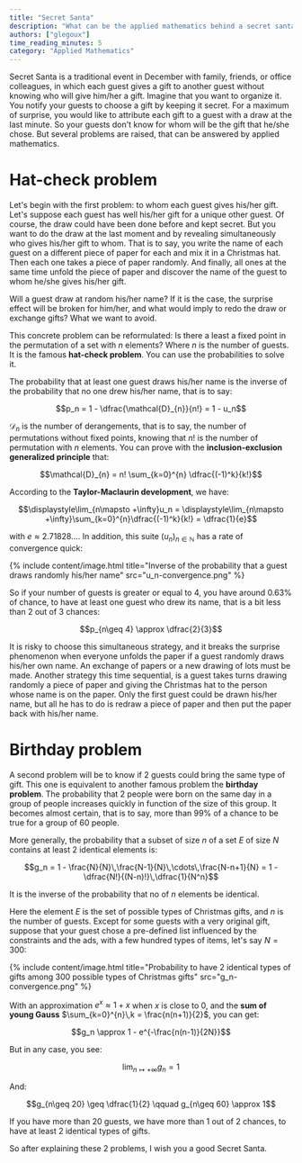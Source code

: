```yaml
---
title: "Secret Santa"
description: "What can be the applied mathematics behind a secret santa?"
authors: ["glegoux"]
time_reading_minutes: 5
category: "Applied Mathematics"
---
```


Secret Santa is a traditional event in December with family, friends, or office colleagues, 
in which each guest gives a gift to another guest without knowing who will give him/her a gift. 
Imagine that you want to organize it. You notify your guests to choose a gift by keeping it secret. 
For a maximum of surprise, you would like to attribute each gift to a guest with a draw at the last 
minute. So your guests don't know for whom will be the gift that he/she chose. But several problems 
are raised, that can be answered by applied mathematics. 

# Hat-check problem

Let's begin with the first problem: to whom each guest gives his/her gift. Let's suppose 
each guest has well his/her gift for a unique other guest. Of course, the draw could 
have been done before and kept secret. But you want to do the draw at the last moment 
and by revealing simultaneously who gives his/her gift to whom. That is to say, you 
write the name of each guest on a different piece of paper for each and mix it in 
a Christmas hat. Then each one takes a piece of paper randomly. And finally, all ones at 
the same time unfold the piece of paper and discover the name of the guest to whom 
he/she gives his/her gift.  

Will a guest draw at random his/her name? If it is the case, the surprise effect will be 
broken for him/her, and what would imply to redo the draw or exchange gifts? What we 
want to avoid.

This concrete problem can be reformulated: Is there a least a fixed point in the permutation 
of a set with $n$ elements? Where $n$ is the number of guests. It is the famous **hat-check problem**. 
You can use the probabilities to solve it.

The probability that at least one guest draws his/her name is the inverse of
the probability that no one drew his/her name, that is to say:

$$p_n =  1 - \dfrac{\mathcal{D}_{n}}{n!} = 1 - u_n$$

$\mathcal{D}_{n}$ is the number of derangements, that is to say, the number of permutations 
without fixed points, knowing that $n!$ is the number of permutation with $n$ elements. 
You can prove with the **inclusion-exclusion generalized principle** that:

$$\mathcal{D}_{n} = n! \sum_{k=0}^{n} \dfrac{(-1)^k}{k!}$$

According to the **Taylor-Maclaurin development**, we have: 

$$\displaystyle\lim_{n\mapsto +\infty}u_n = \displaystyle\lim_{n\mapsto +\infty}\sum_{k=0}^{n}\dfrac{(-1)^k}{k!} = \dfrac{1}{e}$$

with $e \approx 2.71828...$. In addition, 
this suite $(u_n)_{n\in \mathbb{N}}$ has a rate of convergence quick:

{% include content/image.html
title="Inverse of the probability that a guest draws randomly his/her name"
src="u_n-convergence.png"
%}

So if your number of guests is greater or equal to 4, you have around $0.63\%$ of chance, 
to have at least one guest who drew its name, that is a bit less than 2 out of 3 chances:

$$p_{n\geq 4} \approx \dfrac{2}{3}$$

It is risky to choose this simultaneous strategy, and it breaks the surprise phenomenon 
when everyone unfolds the paper if a guest randomly draws his/her own name. An exchange
of papers or a new drawing of lots must be made. Another strategy this time sequential, 
is a guest takes turns drawing randomly a piece of paper and giving the Christmas hat to
the person whose name is on the paper. Only the first guest could be drawn his/her name, 
but all he has to do is redraw a piece of paper and then put the paper back with his/her name.

# Birthday problem

A second problem will be to know if 2 guests could bring the same type of gift. This one is 
equivalent to another famous problem the **birthday problem**. The probability that 
2 people were born on the same day in a group of people increases quickly in function 
of the size of this group. It becomes almost certain, that is to say, more than $99\%$ 
of a chance to be true for a group of 60 people. 

More generally, the probability that a subset of size $n$ of a set $E$ of size $N$
contains at least 2 identical elements is:

$$g_n = 1 - \frac{N}{N}\,\frac{N-1}{N}\,\cdots\,\frac{N-n+1}{N} = 1 - \dfrac{N!}{(N-n)!}\,\dfrac{1}{N^n}$$

It is the inverse of the probability that no of $n$ elements be identical.

Here the element $E$ is the set of possible types of Christmas gifts, and $n$ is the number of guests. 
Except for some guests with a very original gift, suppose that your guest chose a 
pre-defined list influenced by the constraints and the ads, with a few hundred types of items, 
let's say $N=300$:

{% include content/image.html
title="Probability to have 2 identical types of gifts among 300 possible types of Christmas gifts" 
src="g_n-convergence.png"
%}

With an approximation $e^{x} \approx 1 +x$ when $x$ is close to $0$, and the **sum of young Gauss** 
$\sum_{k=0}^{n}\,k = \frac{n(n+1)}{2}$, you can get:

$$g_n \approx 1 - e^{-\frac{n(n-1)}{2N}}$$

But in any case, you see:  

$$\displaystyle\lim_{n\mapsto +\infty}g_n = 1$$ 

And:

$$g_{n\geq 20} \geq \dfrac{1}{2} \qquad g_{n\geq 60} \approx 1$$

If you have more than 20 guests, we have more than 1 out of 2 chances, to have
at least 2 identical types of gifts.

So after explaining these 2 problems, I wish you a good Secret Santa.
